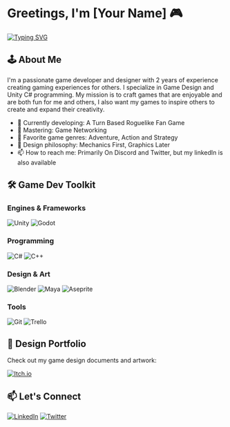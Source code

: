 # Greetings, I'm [Your Name] 🎮 

[![Typing SVG](https://readme-typing-svg.herokuapp.com?font=Fira+Code&pause=1000&color=5D12D2&width=435&lines=Game+Developer;Game+Designer;Gameplay+Programmer)](https://git.io/typing-svg)
## 🕹️ About Me

I'm a passionate game developer and designer with 2 years of experience creating gaming experiences for others. I specialize in Game Design and Unity C# programming. My mission is to craft games that are enjoyable and are both fun for me and others, I also want my games to inspire others to create and expand their creativity.

- 🔭 Currently developing: A Turn Based Roguelike Fan Game
- 🌱 Mastering: Game Networking
- 👾 Favorite game genres: Adventure, Action and Strategy
- 🎨 Design philosophy: Mechanics First, Graphics Later
- 📫 How to reach me: Primarily On Discord and Twitter, but my linkedIn is also available
  
## 🛠️ Game Dev Toolkit

### Engines & Frameworks
![Unity](https://img.shields.io/badge/-Unity-000000?style=flat-square&logo=unity)
![Godot](https://img.shields.io/badge/-Godot-478CBF?style=flat-square&logo=godotengine)

### Programming
![C#](https://img.shields.io/badge/-C%23-239120?style=flat-square&logo=c-sharp&logoColor=white)
![C++](https://img.shields.io/badge/-C++-00599C?style=flat-square&logo=c%2B%2B&logoColor=white)

### Design & Art
![Blender](https://img.shields.io/badge/-Blender-F5792A?style=flat-square&logo=blender&logoColor=white)
![Maya](https://img.shields.io/badge/-Maya-00AFF0?style=flat-square&logo=autodesk)
![Aseprite](https://img.shields.io/badge/-Aseprite-7D929E?style=flat-square&logo=aseprite)

### Tools
![Git](https://img.shields.io/badge/-Git-F05032?style=flat-square&logo=git&logoColor=white)
![Trello](https://img.shields.io/badge/-Trello-0052CC?style=flat-square&logo=trello&logoColor=white)

## 🎨 Design Portfolio

Check out my game design documents and artwork:

[![Itch.io](https://img.shields.io/badge/-Itch.io-FA5C5C?style=for-the-badge&logo=itch.io&logoColor=white)](https://pitza.itch.io/)

## 📫 Let's Connect

[![LinkedIn](https://img.shields.io/badge/-LinkedIn-0A66C2?style=for-the-badge&logo=linkedin&logoColor=white)](https://www.linkedin.com/in/janmar-cornejo-61722b281/)
[![Twitter](https://img.shields.io/badge/-Twitter-1DA1F2?style=for-the-badge&logo=twitter&logoColor=white)](https://x.com/KingPItza)
